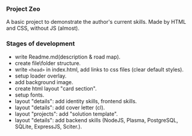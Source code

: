 ### Project Zeo

A basic project to demonstrate the author's current skills. Made by HTML and CSS, without JS (almost). 

### Stages of development

- write Readme.md(description & road map).
- create file\folder structure.
- write `<head>` in index.html, add links to css files (clear default styles).
- setup loader overlay.
- add background image.
- create html layout "card section".
- setup fonts.
- layout "details": add identity skills, frontend skills.
- layout "details": add cover letter (cl).
- layout "projects": add "solution template".
- layout "details": add backend skills (NodeJS, Plasma, PostgreSQL, SQLite, ExpressJS, Sciter.).

